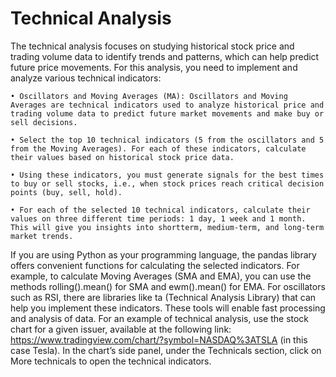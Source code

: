 # Technical Analysis 
The technical analysis focuses on studying historical stock price and trading volume data
to identify trends and patterns, which can help predict future price movements. For this
analysis, you need to implement and analyze various technical indicators:

  `• Oscillators and Moving Averages (MA): Oscillators and Moving Averages are
  technical indicators used to analyze historical price and trading volume data to predict
  future market movements and make buy or sell decisions.`
  
  `• Select the top 10 technical indicators (5 from the oscillators and 5 from
  the Moving Averages). For each of these indicators, calculate their values based on
  historical stock price data.`
  
  `• Using these indicators, you must generate signals for the best times to buy or
  sell stocks, i.e., when stock prices reach critical decision points (buy, sell, hold).`
  
  `• For each of the selected 10 technical indicators, calculate their values on three different
  time periods: 1 day, 1 week and 1 month. This will give you insights into shortterm, medium-term, and long-term market trends.`
  
If you are using Python as your programming language, the pandas library offers convenient
functions for calculating the selected indicators. For example, to calculate Moving Averages
(SMA and EMA), you can use the methods rolling().mean() for SMA and ewm().mean()
for EMA. For oscillators such as RSI, there are libraries like ta (Technical Analysis Library)
that can help you implement these indicators. These tools will enable fast processing and
analysis of data.
For an example of technical analysis, use the stock chart for a given issuer, available at the
following link: https://www.tradingview.com/chart/?symbol=NASDAQ%3ATSLA (in this
case Tesla). In the chart’s side panel, under the Technicals section, click on More technicals
to open the technical indicators.
